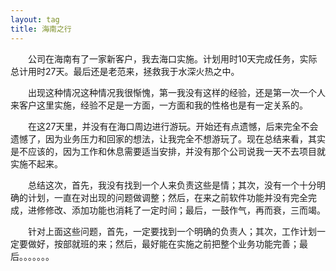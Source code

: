```yaml
---
layout: tag
title: 海南之行
---
```

　　公司在海南有了一家新客户，我去海口实施。计划用时10天完成任务，实际总计用时27天。最后还是老范来，拯救我于水深火热之中。

　　出现这种情况这种情况我很惭愧，第一我没有这样的经验，还是第一次一个人来客户这里实施，经验不足是一方面，一方面和我的性格也是有一定关系的。

　　在这27天里，并没有在海口周边进行游玩。开始还有点遗憾，后来完全不会遗憾了，因为业务压力和回家的想法，让我完全不想游玩了。现在总结来看，其实是不应该的，因为工作和休息需要适当安排，并没有那个公司说我一天不去项目就实施不起来。

　　总结这次，首先，我没有找到一个人来负责这些是情；其次，没有一个十分明确的计划，一直在对出现的问题做调整；然后，在来之前软件功能并没有完全完成，进修修改、添加功能也消耗了一定时间；最后，一鼓作气，再而衰，三而竭。

　　针对上面这些问题，首先，一定要找到一个明确的负责人；其次，工作计划一定要做好，按部就班的来；然后，最好能在实施之前把整个业务功能完善；最后。。。。。。。